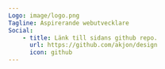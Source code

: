 ```yaml
---
Logo: image/logo.png
Tagline: Aspirerande webutvecklare
Social:
    - title: Länk till sidans github repo.
      url: https://github.com/akjon/design
      icon: github
---
```

